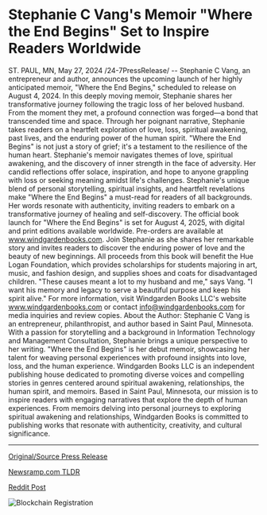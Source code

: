 # Stephanie C Vang's Memoir "Where the End Begins" Set to Inspire Readers Worldwide

ST. PAUL, MN, May 27, 2024 /24-7PressRelease/ -- Stephanie C Vang, an entrepreneur and author, announces the upcoming launch of her highly anticipated memoir, "Where the End Begins," scheduled to release on August 4, 2024.  In this deeply moving memoir, Stephanie shares her transformative journey following the tragic loss of her beloved husband. From the moment they met, a profound connection was forged—a bond that transcended time and space. Through her poignant narrative, Stephanie takes readers on a heartfelt exploration of love, loss, spiritual awakening, past lives, and the enduring power of the human spirit.  "Where the End Begins" is not just a story of grief; it's a testament to the resilience of the human heart. Stephanie's memoir navigates themes of love, spiritual awakening, and the discovery of inner strength in the face of adversity. Her candid reflections offer solace, inspiration, and hope to anyone grappling with loss or seeking meaning amidst life's challenges.  Stephanie's unique blend of personal storytelling, spiritual insights, and heartfelt revelations make "Where the End Begins" a must-read for readers of all backgrounds. Her words resonate with authenticity, inviting readers to embark on a transformative journey of healing and self-discovery.  The official book launch for "Where the End Begins" is set for August 4, 2025, with digital and print editions available worldwide. Pre-orders are available at www.windgardenbooks.com. Join Stephanie as she shares her remarkable story and invites readers to discover the enduring power of love and the beauty of new beginnings.  All proceeds from this book will benefit the Hue Logan Foundation, which provides scholarships for students majoring in art, music, and fashion design, and supplies shoes and coats for disadvantaged children. "These causes meant a lot to my husband and me," says Vang. "I want his memory and legacy to serve a beautiful purpose and keep his spirit alive."  For more information, visit Windgarden Books LLC's website www.windgardenbooks.com or contact info@windgardenbooks.com for media inquiries and review copies.  About the Author: Stephanie C Vang is an entrepreneur, philanthropist, and author based in Saint Paul, Minnesota. With a passion for storytelling and a background in Information Technology and Management Consultation, Stephanie brings a unique perspective to her writing. "Where the End Begins" is her debut memoir, showcasing her talent for weaving personal experiences with profound insights into love, loss, and the human experience.  Windgarden Books LLC is an independent publishing house dedicated to promoting diverse voices and compelling stories in genres centered around spiritual awakening, relationships, the human spirit, and memoirs. Based in Saint Paul, Minnesota, our mission is to inspire readers with engaging narratives that explore the depth of human experiences. From memoirs delving into personal journeys to exploring spiritual awakening and relationships, Windgarden Books is committed to publishing works that resonate with authenticity, creativity, and cultural significance. 

---

[Original/Source Press Release](https://www.24-7pressrelease.com/press-release/511189/stephanie-c-vangs-memoir-where-the-end-begins-set-to-inspire-readers-worldwide)
                    

[Newsramp.com TLDR](https://newsramp.com/curated-news/entrepreneur-stephanie-c-vang-announces-release-of-memoir-where-the-end-begins/d73e27fe77606c4294be1b9b7cc3d3b6) 

 



[Reddit Post](https://www.reddit.com/r/AwardsAndRecognition/comments/1d1lv05/entrepreneur_stephanie_c_vang_announces_release/) 



![Blockchain Registration](https://cdn.newsramp.app/24-7PressRelease/qrcode/245/27/knotkEuK.webp)